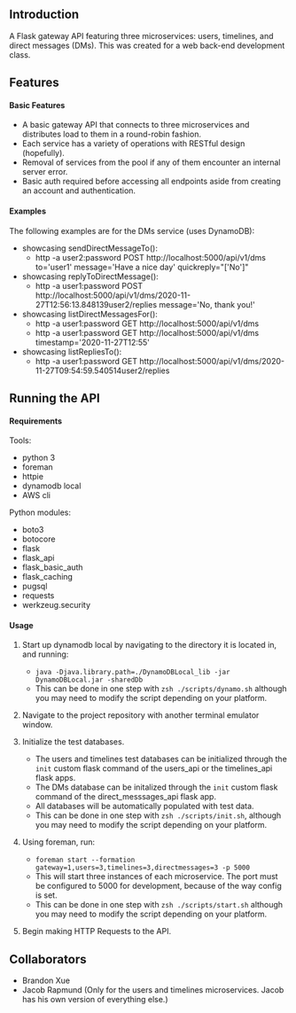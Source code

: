## Introduction
A Flask gateway API featuring three microservices: users, timelines, and direct messages (DMs). This was created for a web back-end development class.


## Features

#### Basic Features
- A basic gateway API that connects to three microservices and distributes load to them in a round-robin fashion.
- Each service has a variety of operations with RESTful design (hopefully).
- Removal of services from the pool if any of them encounter an internal server error.
- Basic auth required before accessing all endpoints aside from creating an account and authentication.

#### Examples
The following examples are for the DMs service (uses DynamoDB):
- showcasing sendDirectMessageTo():
    - http -a user2:password POST http://localhost:5000/api/v1/dms to='user1' message='Have a nice day' quickreply="['No']"
- showcasing replyToDirectMessage():
    - http -a user1:password POST http://localhost:5000/api/v1/dms/2020-11-27T12:56:13.848139user2/replies message='No, thank you!'
- showcasing listDirectMessagesFor():
    - http -a user1:password GET http://localhost:5000/api/v1/dms
    - http -a user1:password GET http://localhost:5000/api/v1/dms timestamp='2020-11-27T12:55'
- showcasing listRepliesTo():
    - http -a user1:password GET http://localhost:5000/api/v1/dms/2020-11-27T09:54:59.540514user2/replies


## Running the API

#### Requirements
Tools:
- python 3
- foreman
- httpie
- dynamodb local
- AWS cli

Python modules:
- boto3
- botocore
- flask
- flask_api
- flask_basic_auth
- flask_caching
- pugsql
- requests
- werkzeug.security

#### Usage
1. Start up dynamodb local by navigating to the directory it is located in, and running:
    - `java -Djava.library.path=./DynamoDBLocal_lib -jar DynamoDBLocal.jar -sharedDb`
    - This can be done in one step with `zsh ./scripts/dynamo.sh` although you may need to modify the script depending on your platform.
  
2. Navigate to the project repository with another terminal emulator window.

3. Initialize the test databases.
    - The users and timelines test databases can be initialized through the `init` custom flask command of the users_api or the timelines_api flask apps.
    - The DMs database can be initalized through the `init` custom flask command of the direct_messsages_api flask app.
    - All databases will be automatically populated with test data.
    - This can be done in one step with `zsh ./scripts/init.sh`, although you may need to modify the script depending on your platform.
  
4. Using foreman, run:
    - `foreman start --formation gateway=1,users=3,timelines=3,directmessages=3 -p 5000`
    - This will start three instances of each microservice. The port must be configured to 5000 for development, because of the way config is set.
    - This can be done in one step with `zsh ./scripts/start.sh` although you may need to modify the script depending on your platform.

5. Begin making HTTP Requests to the API.


## Collaborators
- Brandon Xue
- Jacob Rapmund (Only for the users and timelines microservices. Jacob has his own version of everything else.)
